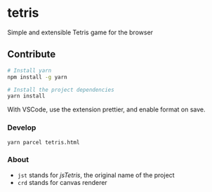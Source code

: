 # tetris

Simple and extensible Tetris game for the browser

## Contribute

```sh
# Install yarn
npm install -g yarn

# Install the project dependencies
yarn install
```

With VSCode, use the extension prettier, and enable format on save.

### Develop

```
yarn parcel tetris.html
```

### About

- `jst` stands for _jsTetris_, the original name of the project
- `crd` stands for canvas renderer
